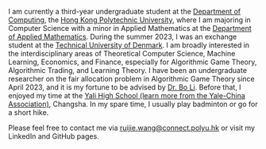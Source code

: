 I am currently a third-year undergraduate student at the [Department of Computing](https://www.polyu.edu.hk/comp), the [Hong Kong Polytechnic University](https://www.polyu.edu.hk), where I am majoring in Computer Science with a minor in Applied Mathematics at the [Department of Applied Mathematics](https://www.polyu.edu.hk/ama/). During the summer 2023, I was an exchange student at the [Technical University of Denmark](https://www.dtu.dk/). I am broadly interested in the interdisciplinary areas of Theoretical Computer Science, Machine Learning, Economics, and Finance, especially for Algorithmic Game Theory, Algorithmic Trading, and Learning Theory. I have been an undergraduate researcher on the fair allocation problem in Algorithmic Game Theory since April 2023, and it is my fortune to be advised by [Dr. Bo Li](https://www4.comp.polyu.edu.hk/~bo2li/). Before that, I enjoyed my time at the [Yali High School (learn more from the Yale-China Association)](https://www.yalechina.org/who-we-are), Changsha. In my spare time, I usually play badminton or go for a short hike.

Please feel free to contact me via ruijie.wang@connect.polyu.hk or visit my LinkedIn and GitHub pages.
